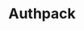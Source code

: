 ---
codehost: https://github.com/jackrobertscott/authpack
logohandle: authpackio
sort: authpack
title: Authpack
website: https://authpack.io/
---